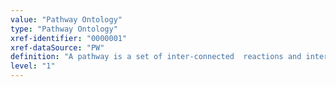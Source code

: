 ```yaml
---
value: "Pathway Ontology"
type: "Pathway Ontology"
xref-identifier: "0000001"
xref-dataSource: "PW"
definition: "A pathway is a set of inter-connected  reactions and interactions whose delineation and scope are used as a model for exploring and studying, describing and understanding the working of and relationships between biomolecules within a context."
level: "1"
---
```

